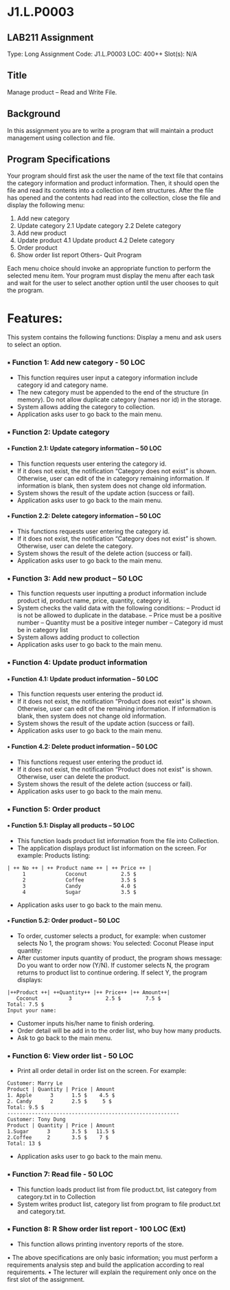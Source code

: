 # J1.L.P0003



## LAB211 Assignment

  Type: Long Assignment
  Code: J1.L.P0003
  LOC: 400++
  Slot(s): N/A

## Title

  Manage product – Read and Write File.

## Background

  In this assignment you are to write a program that will maintain a product management using collection and file.

## Program Specifications

  Your program should first ask the user the name of the text file that contains the category information and
product information. Then, it should open the file and read its contents into a collection of item structures. After the file
has opened and the contents had read into the collection, close the file and display the following menu:

  1. Add new category
  2. Update category
    2.1 Update category
    2.2 Delete category
  3. Add new product
  4. Update product
    4.1 Update product
    4.2 Delete category
  5. Order product
  6. Show order list report
  Others- Quit Program

  Each menu choice should invoke an appropriate function to perform the selected menu item. Your program
must display the menu after each task and wait for the user to select another option until the user chooses to quit the
program.

# Features:

  This system contains the following functions:
  Display a menu and ask users to select an option.

### ▪ Function 1: Add new category - 50 LOC
  * This function requires user input a category information include category id and category name.
  * The new category must be appended to the end of the structure (in memory). Do not allow duplicate category (names nor id) in the storage.
  * System allows adding the category to collection.
  * Application asks user to go back to the main menu.
  
### ▪ Function 2: Update category
#### ▪ Function 2.1: Update category information – 50 LOC
  * This function requests user entering the category id.
  * If it does not exist, the notification “Category does not exist” is shown. Otherwise, user can edit of the in category remaining information. If information is blank, then system does not change old information.
  * System shows the result of the update action (success or fail).
  * Application asks user to go back to the main menu.
#### ▪ Function 2.2: Delete category information – 50 LOC
  * This functions requests user entering the category id.
  * If it does not exist, the notification “Category does not exist” is shown. Otherwise, user can delete the category.
  * System shows the result of the delete action (success or fail).
  * Application asks user to go back to the main menu.
  
### ▪ Function 3: Add new product – 50 LOC
  * This function requests user inputting a product information include product id, product name, price, quantity, category id.
  * System checks the valid data with the following conditions:
    – Product id is not be allowed to duplicate in the database.
    – Price must be a positive number
    – Quantity must be a positive integer number
    – Category id must be in category list
  * System allows adding product to collection
  * Application asks user to go back to the main menu.
  
### ▪ Function 4: Update product information
#### ▪ Function 4.1: Update product information – 50 LOC
  * This function requests user entering the product id.
  * If it does not exist, the notification “Product does not exist” is shown. Otherwise, user can edit of the remaining information. If information is blank, then system does not change old information.
  * System shows the result of the update action (success or fail).
  * Application asks user to go back to the main menu.
#### ▪ Function 4.2: Delete product information – 50 LOC
  * This functions request user entering the product id.
  * If it does not exist, the notification “Product does not exist” is shown. Otherwise, user can delete the product.
  * System shows the result of the delete action (success or fail).
  * Application asks user to go back to the main menu.
  
### ▪ Function 5: Order product
#### ▪ Function 5.1: Display all products – 50 LOC
  * This function loads product list information from the file into Collection.
  * The application displays product list information on the screen. For example:
  Products listing:
  ```
  | ++ No ++ | ++ Product name ++ | ++ Price ++ |
       1             Coconut           2.5 $
       2             Coffee            3.5 $
       3             Candy             4.0 $
       4             Sugar             3.5 $
   ```
  * Application asks user to go back to the main menu.
#### ▪ Function 5.2: Order product – 50 LOC
  * To order, customer selects a product, for example: when customer selects No 1, the program shows:
  You selected: Coconut
  Please input quantity:
  * After customer inputs quantity of product, the program shows message: Do you want to order now (Y/N). If customer selects N, the program returns to product list to continue ordering. If select Y, the program displays:
  ```
  |++Product ++| ++Quantity++ |++ Price++ |++ Amount++|
     Coconut          3           2.5 $        7.5 $
  Total: 7.5 $
  Input your name:
  ```
  * Customer inputs his/her name to finish ordering.
  * Order detail will be add in to the order list, who buy how many products.
  * Ask to go back to the main menu.
  
### ▪ Function 6: View order list - 50 LOC
  * Print all order detail in order list on the screen. For example:
  ```
  Customer: Marry Le
  Product | Quantity | Price | Amount
  1. Apple      3      1.5 $    4.5 $
  2. Candy      2      2.5 $     5 $
  Total: 9.5 $
  --------------------------------------------------------
  Customer: Tony Dung
  Product | Quantity | Price | Amount
  1.Sugar      3       3.5 $   11.5 $
  2.Coffee     2       3.5 $    7 $
  Total: 13 $
  ```
  * Application asks user to go back to the main menu.

### ▪ Function 7: Read file - 50 LOC
  * This function loads product list from file product.txt, list category from category.txt in to Collection
  * System writes product list, category list from program to file product.txt and category.txt.
  
### ▪ Function 8: R Show order list report - 100 LOC (Ext)
  * This function allows printing inventory reports of the store.
  
  • The above specifications are only basic information; you must perform a requirements analysis step and build the application according to real requirements.
  • The lecturer will explain the requirement only once on the first slot of the assignment.
